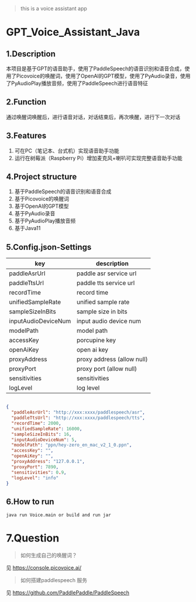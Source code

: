 > this is a voice assistant app

# GPT_Voice_Assistant_Java

## 1.Description

本项目是基于GPT的语音助手，使用了PaddleSpeech的语音识别和语音合成，使用了Picovoice的唤醒词，使用了OpenAI的GPT模型，使用了PyAudio录音，使用了PyAudioPlay播放音频，使用了PaddleSpeech进行语音特征

## 2.Function

通过唤醒词唤醒后，进行语音对话，对话结束后，再次唤醒，进行下一次对话

## 3.Features

1. 可在PC（笔记本、台式机）实现语音助手功能
2. 运行在树莓派（Raspberry Pi）增加麦克风+喇叭可实现完整语音助手功能

## 4.Project structure

1. 基于PaddleSpeech的语音识别和语音合成
2. 基于Picovoice的唤醒词
3. 基于OpenAI的GPT模型
4. 基于PyAudio录音
5. 基于PyAudioPlay播放音频
6. 基于Java11

## 5.Config.json-Settings

| key                 | description                |
|---------------------|----------------------------|
| paddleAsrUrl        | paddle asr service url     |
| paddleTtsUrl        | paddle tts service url     |
| recordTime          | record time                |
| unifiedSampleRate   | unified sample rate        |
| sampleSizeInBits    | sample size in bits        |
| inputAudioDeviceNum | input audio device num     |
| modelPath           | model path                 |
| accessKey           | porcupine key              |
| openAiKey           | open ai key                |
| proxyAddress        | proxy address (allow null) |
| proxyPort           | proxy port (allow null)    |
| sensitivities       | sensitivities              |
| logLevel            | log level                  |

```json

{
  "paddleAsrUrl": "http://xxx:xxxx/paddlespeech/asr",
  "paddleTtsUrl": "http://xxx:xxxx/paddlespeech/tts",
  "recordTime": 2000,
  "unifiedSampleRate": 16000,
  "sampleSizeInBits": 16,
  "inputAudioDeviceNum": 5,
  "modelPath": "ppn/hey-zero_en_mac_v2_1_0.ppn",
  "accessKey": "",
  "openAiKey": "",
  "proxyAddress": "127.0.0.1",
  "proxyPort": 7890,
  "sensitivities": 0.9,
  "logLevel": "info"
}
```

## 6.How to run

```command
java run Voice.main or build and run jar
```

# 7.Question

> 如何生成自己的唤醒词？

见 https://console.picovoice.ai/

> 如何搭建paddlespeech 服务

见 https://github.com/PaddlePaddle/PaddleSpeech